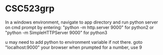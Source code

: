 # CSC523grp

In a windows environment, navigate to app directory and run python server on cmd prompt by entering:
   "python -m http.server 9000"       for python2 or 
   "python -m SimpleHTTPServer 9000"  for python3 

u may need to add python to environment variable if not there.
goto "localhost:9000" your browser
when prumpted for a number, use 9
